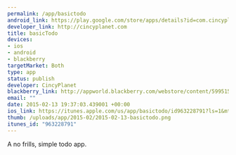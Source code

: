 ```yaml
--- 
permalink: /app/basictodo
android_link: https://play.google.com/store/apps/details?id=com.cincyplanet.justToDo
developer_link: http://cincyplanet.com
title: basicTodo
devices: 
- ios
- android
- blackberry
targetMarket: Both
type: app
status: publish
developer: CincyPlanet
blackberry_link: http://appworld.blackberry.com/webstore/content/59951578/?lang=en&countrycode=US
email: ""
date: 2015-02-13 19:37:03.439001 +00:00
ios_link: https://itunes.apple.com/us/app/basictodo/id963228791?ls=1&mt=8
thumb: /uploads/app/2015-02/2015-02-13-basictodo.png
itunes_id: "963228791"
---
```


A no frills, simple todo app. 
